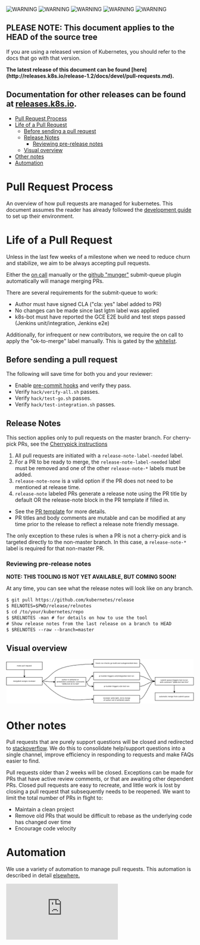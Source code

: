 <!-- BEGIN MUNGE: UNVERSIONED_WARNING -->

<!-- BEGIN STRIP_FOR_RELEASE -->

<img src="http://kubernetes.io/img/warning.png" alt="WARNING"
     width="25" height="25">
<img src="http://kubernetes.io/img/warning.png" alt="WARNING"
     width="25" height="25">
<img src="http://kubernetes.io/img/warning.png" alt="WARNING"
     width="25" height="25">
<img src="http://kubernetes.io/img/warning.png" alt="WARNING"
     width="25" height="25">
<img src="http://kubernetes.io/img/warning.png" alt="WARNING"
     width="25" height="25">

<h2>PLEASE NOTE: This document applies to the HEAD of the source tree</h2>

If you are using a released version of Kubernetes, you should
refer to the docs that go with that version.

<!-- TAG RELEASE_LINK, added by the munger automatically -->
<strong>
The latest release of this document can be found
[here](http://releases.k8s.io/release-1.2/docs/devel/pull-requests.md).

Documentation for other releases can be found at
[releases.k8s.io](http://releases.k8s.io).
</strong>
--

<!-- END STRIP_FOR_RELEASE -->

<!-- END MUNGE: UNVERSIONED_WARNING -->

<!-- BEGIN MUNGE: GENERATED_TOC -->

- [Pull Request Process](#pull-request-process)
- [Life of a Pull Request](#life-of-a-pull-request)
  - [Before sending a pull request](#before-sending-a-pull-request)
  - [Release Notes](#release-notes)
    - [Reviewing pre-release notes](#reviewing-pre-release-notes)
  - [Visual overview](#visual-overview)
- [Other notes](#other-notes)
- [Automation](#automation)

<!-- END MUNGE: GENERATED_TOC -->

# Pull Request Process

An overview of how pull requests are managed for kubernetes. This document
assumes the reader has already followed the [development guide](development.md)
to set up their environment.

# Life of a Pull Request

Unless in the last few weeks of a milestone when we need to reduce churn and stabilize, we aim to be always accepting pull requests.

Either the [on call](on-call-rotations.md) manually or the [github "munger"](https://github.com/kubernetes/contrib/tree/master/mungegithub) submit-queue plugin automatically will manage merging PRs.

There are several requirements for the submit-queue to work:
* Author must have signed CLA ("cla: yes" label added to PR)
* No changes can be made since last lgtm label was applied
* k8s-bot must have reported the GCE E2E build and test steps passed (Jenkins unit/integration, Jenkins e2e)

Additionally, for infrequent or new contributors, we require the on call to apply the "ok-to-merge" label manually.  This is gated by the [whitelist](https://github.com/kubernetes/contrib/blob/master/mungegithub/whitelist.txt).

## Before sending a pull request

The following will save time for both you and your reviewer:

* Enable [pre-commit hooks](development.md#committing-changes-to-your-fork) and verify they pass.
* Verify `hack/verify-all.sh` passes.
* Verify `hack/test-go.sh` passes.
* Verify `hack/test-integration.sh` passes.

## Release Notes

This section applies only to pull requests on the master branch.
For cherry-pick PRs, see the [Cherrypick instructions](cherry-picks.md)

1. All pull requests are initiated with a `release-note-label-needed` label.
1. For a PR to be ready to merge, the `release-note-label-needed` label must be removed and one of the other `release-note-*` labels must be added.
1. `release-note-none` is a valid option if the PR does not need to be mentioned
 at release time.
1. `release-note` labeled PRs generate a release note using the PR title by
   default OR the release-note block in the PR template if filled in.
  * See the [PR template](../../.github/PULL_REQUEST_TEMPLATE.md) for more
    details.
  * PR titles and body comments are mutable and can be modified at any time
    prior to the release to reflect a release note friendly message.

The only exception to these rules is when a PR is not a cherry-pick and is
targeted directly to the non-master branch.  In this case, a `release-note-*`
label is required for that non-master PR.

### Reviewing pre-release notes

**NOTE: THIS TOOLING IS NOT YET AVAILABLE, BUT COMING SOON!**

At any time, you can see what the release notes will look like on any branch.

```
$ git pull https://github.com/kubernetes/release
$ RELNOTES=$PWD/release/relnotes
$ cd /to/your/kubernetes/repo
$ $RELNOTES -man # for details on how to use the tool
# Show release notes from the last release on a branch to HEAD
$ $RELNOTES --raw --branch=master
```

## Visual overview

![PR workflow](pr_workflow.png)

# Other notes

Pull requests that are purely support questions will be closed and
redirected to [stackoverflow](http://stackoverflow.com/questions/tagged/kubernetes).
We do this to consolidate help/support questions into a single channel,
improve efficiency in responding to requests and make FAQs easier
to find.

Pull requests older than 2 weeks will be closed.  Exceptions can be made
for PRs that have active review comments, or that are awaiting other dependent PRs.
Closed pull requests are easy to recreate, and little work is lost by closing a pull
request that subsequently needs to be reopened. We want to limit the total number of PRs in flight to:
* Maintain a clean project
* Remove old PRs that would be difficult to rebase as the underlying code has changed over time
* Encourage code velocity


# Automation

We use a variety of automation to manage pull requests.  This automation is described in detail
[elsewhere.](automation.md)


<!-- BEGIN MUNGE: GENERATED_ANALYTICS -->
[![Analytics](https://kubernetes-site.appspot.com/UA-36037335-10/GitHub/docs/devel/pull-requests.md?pixel)]()
<!-- END MUNGE: GENERATED_ANALYTICS -->
